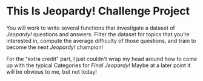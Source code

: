 # This Is Jeopardy! Challenge Project

You will work to write several functions that investigate a dataset of *Jeopardy!* questions and answers. Filter the dataset for topics that you’re interested in, compute the average difficulty of those questions, and train to become the next *Jeopardy!* champion!

For the "extra credit" part, I just couldn't wrap my head around how to come up with the typical Categories for *Final Jeopardy!* Maybe at a later point it will be obvious to me, but not today!
